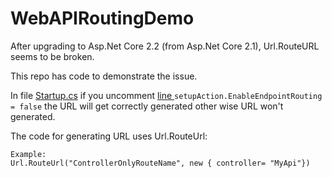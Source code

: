 # WebAPIRoutingDemo
After upgrading to Asp.Net Core 2.2 (from Asp.Net Core 2.1), Url.RouteURL seems to be broken.

This repo has code to demonstrate the issue. 

In file [Startup.cs](https://github.com/nimeshdhruve/WebAPIRoutingDemo/blob/master/WebApiDemo/Startup.cs) if you uncomment [line ](https://github.com/nimeshdhruve/WebAPIRoutingDemo/blob/master/WebApiDemo/Startup.cs#L30) `setupAction.EnableEndpointRouting = false` the URL will get correctly generated other wise URL won't generated. 

The code for generating URL uses Url.RouteUrl:
```
Example: 
Url.RouteUrl("ControllerOnlyRouteName", new { controller= "MyApi"})
```
